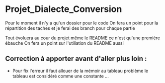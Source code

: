 # Projet_Dialecte_Conversion

Pour le moment il n'y a qu'un dossier pour le code 
On fera un point pour la répartition des taches et je ferai des branch pour chaque partie

Tout évoluera au cour du projet même le README ce n'est qu'une première ébauche
On fera un point sur l'utiliation du README aussi

## Correction à apporter avant d'aller plus loin : 
- Pour fix l'erreur il faut allouer de la mémoir au tableau problème le tableau est considéré comme une constante ...

